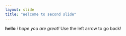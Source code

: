 ```yaml
---
layout: slide
title: "Welcome to second slide"
---
```

**hello** _i hope you are great!_
Use the left arrow to go back!
